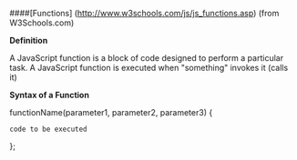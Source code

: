 ####[Functions] (http://www.w3schools.com/js/js_functions.asp) (from W3Schools.com)

**Definition**

A JavaScript function is a block of code designed to perform a particular task.  A JavaScript function is executed when "something" invokes it (calls it)

**Syntax of a Function**

functionName(parameter1, parameter2, parameter3) {
    
    code to be executed

};

